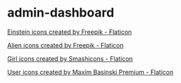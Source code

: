 # admin-dashboard

<a href="https://www.flaticon.com/free-icons/einstein" title="einstein icons">Einstein icons created by Freepik - Flaticon</a>

<a href="https://www.flaticon.com/free-icons/alien" title="alien icons">Alien icons created by Freepik - Flaticon</a>

<a href="https://www.flaticon.com/free-icons/girl" title="girl icons">Girl icons created by Smashicons - Flaticon</a>

<a href="https://www.flaticon.com/free-icons/user" title="user icons">User icons created by Maxim Basinski Premium - Flaticon</a>